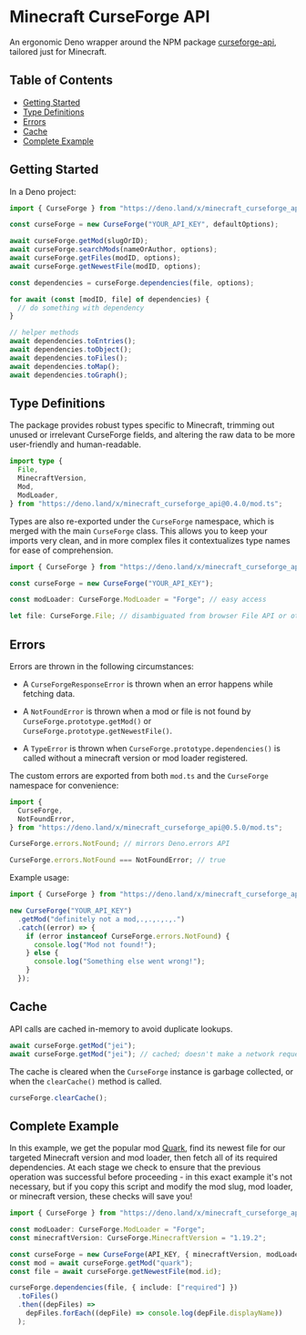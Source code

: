 # Minecraft CurseForge API

An ergonomic Deno wrapper around the NPM package [curseforge-api](https://github.com/Smiley43210/curseforge-api/), tailored just for Minecraft.

## Table of Contents

- [Getting Started](#getting-started)
- [Type Definitions](#type-definitions)
- [Errors](#errors)
- [Cache](#cache)
- [Complete Example](#complete-example)

## Getting Started

In a Deno project:

```ts
import { CurseForge } from "https://deno.land/x/minecraft_curseforge_api@0.4.0/mod.ts";

const curseForge = new CurseForge("YOUR_API_KEY", defaultOptions);

await curseForge.getMod(slugOrID);
await curseForge.searchMods(nameOrAuthor, options);
await curseForge.getFiles(modID, options);
await curseForge.getNewestFile(modID, options);

const dependencies = curseForge.dependencies(file, options);

for await (const [modID, file] of dependencies) {
  // do something with dependency
}

// helper methods
await dependencies.toEntries();
await dependencies.toObject();
await dependencies.toFiles();
await dependencies.toMap();
await dependencies.toGraph();
```

## Type Definitions

The package provides robust types specific to Minecraft, trimming out unused or irrelevant CurseForge fields, and altering the raw data to be more user-friendly and human-readable.

```ts
import type {
  File,
  MinecraftVersion,
  Mod,
  ModLoader,
} from "https://deno.land/x/minecraft_curseforge_api@0.4.0/mod.ts";
```

Types are also re-exported under the `CurseForge` namespace, which is merged with the main `CurseForge` class. This allows you to keep your imports very clean, and in more complex files it contextualizes type names for ease of comprehension.

```ts
import { CurseForge } from "https://deno.land/x/minecraft_curseforge_api@0.4.0/mod.ts";

const curseForge = new CurseForge("YOUR_API_KEY");

const modLoader: CurseForge.ModLoader = "Forge"; // easy access

let file: CurseForge.File; // disambiguated from browser File API or other File types
```

## Errors

Errors are thrown in the following circumstances:

- A `CurseForgeResponseError` is thrown when an error happens while fetching data.

- A `NotFoundError` is thrown when a mod or file is not found by `CurseForge.prototype.getMod()` or `CurseForge.prototype.getNewestFile()`.

- A `TypeError` is thrown when `CurseForge.prototype.dependencies()` is called without a minecraft version or mod loader registered.

The custom errors are exported from both `mod.ts` and the `CurseForge` namespace for convenience:

```ts
import {
  CurseForge,
  NotFoundError,
} from "https://deno.land/x/minecraft_curseforge_api@0.5.0/mod.ts";

CurseForge.errors.NotFound; // mirrors Deno.errors API

CurseForge.errors.NotFound === NotFoundError; // true
```

Example usage:

```ts
import { CurseForge } from "https://deno.land/x/minecraft_curseforge_api@0.5.0/mod.ts";

new CurseForge("YOUR_API_KEY")
  .getMod("definitely not a mod,.,.,.,.,.")
  .catch((error) => {
    if (error instanceof CurseForge.errors.NotFound) {
      console.log("Mod not found!");
    } else {
      console.log("Something else went wrong!");
    }
  });
```

## Cache

API calls are cached in-memory to avoid duplicate lookups.

```ts
await curseForge.getMod("jei");
await curseForge.getMod("jei"); // cached; doesn't make a network request
```

The cache is cleared when the `CurseForge` instance is garbage collected, or when the `clearCache()` method is called.

```ts
curseForge.clearCache();
```

## Complete Example

In this example, we get the popular mod [Quark](https://www.curseforge.com/minecraft/mc-mods/quark), find its newest file for our targeted Minecraft version and mod loader, then fetch all of its required dependencies. At each stage we check to ensure that the previous operation was successful before proceeding - in this exact example it's not necessary, but if you copy this script and modify the mod slug, mod loader, or minecraft version, these checks will save you!

```ts
import { CurseForge } from "https://deno.land/x/minecraft_curseforge_api@0.5.0/mod.ts";

const modLoader: CurseForge.ModLoader = "Forge";
const minecraftVersion: CurseForge.MinecraftVersion = "1.19.2";

const curseForge = new CurseForge(API_KEY, { minecraftVersion, modLoader });
const mod = await curseForge.getMod("quark");
const file = await curseForge.getNewestFile(mod.id);

curseForge.dependencies(file, { include: ["required"] })
  .toFiles()
  .then((depFiles) =>
    depFiles.forEach((depFile) => console.log(depFile.displayName))
  );
```
